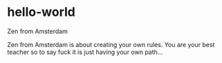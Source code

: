 # hello-world
Zen from Amsterdam

Zen from Amsterdam is about creating your own rules. You are your best teacher so to say fuck it is just having your own path... 

